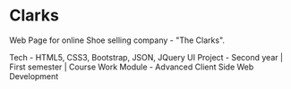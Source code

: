 # Clarks
Web Page for online Shoe selling company - "The Clarks".

Tech - HTML5, CSS3, Bootstrap, JSON, JQuery UI
Project - Second year | First semester | Course Work
Module - Advanced Client Side Web Development
